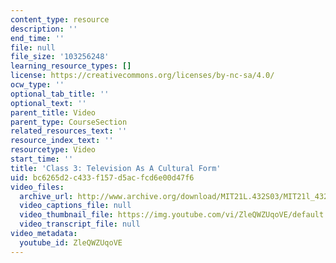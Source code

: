 ```yaml
---
content_type: resource
description: ''
end_time: ''
file: null
file_size: '103256248'
learning_resource_types: []
license: https://creativecommons.org/licenses/by-nc-sa/4.0/
ocw_type: ''
optional_tab_title: ''
optional_text: ''
parent_title: Video
parent_type: CourseSection
related_resources_text: ''
resource_index_text: ''
resourcetype: Video
start_time: ''
title: 'Class 3: Television As A Cultural Form'
uid: bc6265d2-c433-f157-d5ac-fcd6e00d47f6
video_files:
  archive_url: http://www.archive.org/download/MIT21L.432S03/MIT21l_432F01class03_300k.mp4
  video_captions_file: null
  video_thumbnail_file: https://img.youtube.com/vi/ZleQWZUqoVE/default.jpg
  video_transcript_file: null
video_metadata:
  youtube_id: ZleQWZUqoVE
---
```

